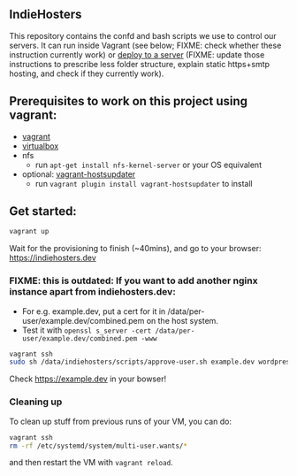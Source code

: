 ## IndieHosters

This repository contains the confd and bash scripts we use to control our servers.
It can run inside Vagrant (see below; FIXME: check whether these instruction currently work) or
[deploy to a server](doc/getting-started-as-a-hoster.md) (FIXME: update those instructions to
prescribe less folder structure, explain static https+smtp hosting, and check if they currently
work).

## Prerequisites to work on this project using vagrant:
- [vagrant](http://www.vagrantup.com/)
- [virtualbox](https://www.virtualbox.org/)
- nfs
  - run `apt-get install nfs-kernel-server` or your OS equivalent
- optional: [vagrant-hostsupdater](https://github.com/cogitatio/vagrant-hostsupdater)
  - run `vagrant plugin install vagrant-hostsupdater` to install

## Get started:

```bash
vagrant up
```

Wait for the provisioning to finish (~40mins), and go to your browser: https://indiehosters.dev

### FIXME: this is outdated: If you want to add another nginx instance apart from indiehosters.dev:
- For e.g. example.dev, put a cert for it in /data/per-user/example.dev/combined.pem on
the host system.
- Test it with `openssl s_server -cert /data/per-user/example.dev/combined.pem -www`

```bash
vagrant ssh
sudo sh /data/indiehosters/scripts/approve-user.sh example.dev wordpress
```
Check https://example.dev in your bowser!

### Cleaning up

To clean up stuff from previous runs of your VM, you can do:

```bash
vagrant ssh
rm -rf /etc/systemd/system/multi-user.wants/*
```
and then restart the VM with `vagrant reload`.
